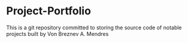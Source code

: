 # Project-Portfolio
This is a git repository committed to storing the source code of notable projects built by Von Breznev A. Mendres
